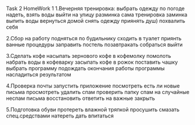 Task 2 HomeWork 1
1.Вечерняя тренировка: 
выбрать одежду по погоде 
надеть, 
взять воды 
выйти на улицу 
разминка 
сама тренировка 
заминка 
выпить воды 
вернуться домой 
снять одежду 
приянять душ) 
похвалить себя

2.Сбор на работу 
подняться по будильнику 
сходить в туалет 
приянть ванные процедуры 
заправить постель 
позавтракать 
собраться 
выйти

3.Сделать кофе насыпать зернового кофе в кофемолку помолоть набрать воды в кофеварку засыпать кофе в рожок поставить чашку выбрать программу подождать окончания работы программы насладиться результатом

4.Проверка почты запустить приложение посмотреть есть ли новые письма просмотреть удалить спам проверить папку спам на случайные неспам письма восстановить ответить на важные закрыть

5.Подготовка обуви протереть влажной тряпкой просушить смазать спец.средствами натереть дать впитаться